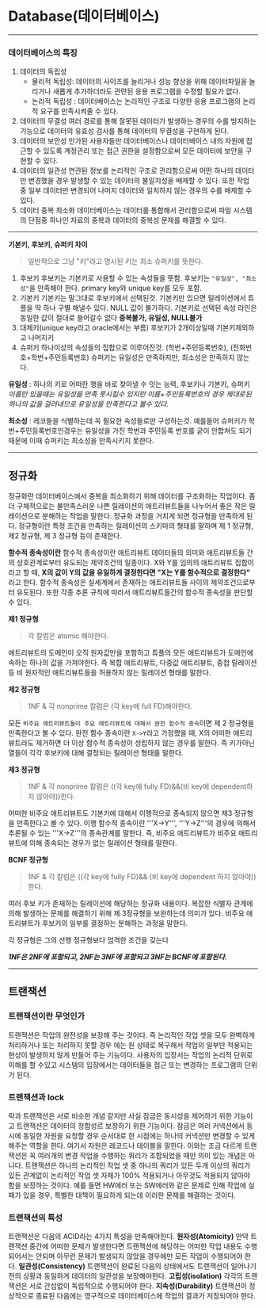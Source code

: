 # Database(데이터베이스)
------------------------------
### 데이터베이스의 특징
1. 데이터의 독립성
	* 물리적 독립성: 데이터의 사이즈를 늘리거나 성능 향상을 위해 데이터파일을 늘리거나 새롭게 추가하더라도 관련된 응용 프로그램을 수정할 필요가 없다.
    * 논리적 독립성 : 데이터베이스는 논리적인 구조로 다양한 응용 프로그램의 논리적 요구를 만족시켜줄 수 있다.
2. 데이터의 무결성
여러 경로를 통해 잘못된 데이터가 발생하는 경우의 수를 방지하는 기능으로 데이터의 유효성 검사를 통해 데이터의 무결성을 구현하게 된다.
3. 데이터의 보안성
인가된 사용자들만 데이터베이스나 데이터베이스 내의 자원에 접근할 수 있도록 계정관리 또는 접근 권한을 설정함으로써 모든 데이터에 보안을 구현할 수 있다.
4. 데이터의 일관성
연관된 정보를 논리적인 구조로 관리함으로써 어떤 하나의 데이터만 변경했을 경우 발생할 수 있는 데이터의 불일치성을 배제할 수 있다. 또한 작업 중 일부 데이터만 변경되어 나머지 데이터와 일치하지 않는 경우의 수를 배제할 수 있다.
5. 데이터 중복 최소화
데이터베이스는 데이터를 통합해서 관리함으로써 파일 시스템의 단점중 하나인 자료의 중복과 데이터의 중복성 문제를 해결할 수 있다.
--------------------
**기본키, 후보키, 슈퍼키 차이**

> 일반적으로 그냥 "키"라고 명시된 키는 최소 슈퍼키를 뜻한다.

1. 후보키 
후보키는 기본키로 사용할 수 있는 속성들을 뜻함. 후보키는 `"유일성", "최소성"`을 만족해야 한다. primary key와 unique key를 모두 포함.
2. 기본키
기본키는 말그대로 후보키에서 선택된것. 기본키만 있으면 릴레이션에서 튜플을 딱 하나 구별 해낼수 있다. NULL 값이 불가하다.
기본키로 선택된 속성 라인은 동일한 값이 절대로 들어갈수 없다
**중복불가, 유일성, NULL불가**
3. 대체키(unique key라고 oracle에서는 부름)
후보키가 2개이상일때 기본키제외하고 나머지키
4. 슈퍼키
하나이상의 속성들의 집합으로 이루어진것. (학번+주민등록번호), (전화번호+학번+주민등록번호)
슈퍼키는 유일성은 만족하지만, 최소성은 만족하지 않는다.

**유일성** : 하나의 키로 어떠한 행을 바로 찾아낼 수 잇는 능력, 후보키나 기본키, 슈퍼키
*이름만 있을때는 유일성을 만족 못시킬수 있지만 이름+주민등록번호의 경우 제대로된 하나의 값을 걸러내므로 유일성을 만족한다고 볼수 있다.*

**최소성** : 레코들을 식별하는데 꼭 필요한 속성들로만 구성하는것. 예를들어 슈퍼키가 학번+주민등록번호인경우는 유일성을 가진 학번과 주민등록 번호를 굳이 안합쳐도 되기 때문에 이때 슈퍼키는 최소성을 만족시키지 못한다.

-----------------------
## 정규화
정규화란 데이터베이스에서 중복을 최소화하기 위해 데이터를 구조화하는 작업이다. 좀 더 구체적으로는 불만족스러운 나쁜 릴레이션의 애트리뷰트들을 나누어서 좋은 작은 릴레이션으로 분해하는 작업을 말한다. 정규화 과정을 거치게 되면 정규형을 만족하게 된다. 정규형이란 특정 조건을 만족하는 릴레이션의 스키마의 형태를 말하며 제 1 정규형, 제2 정규형, 제 3 정규형 등이 존재한다.

**함수적 종속성이란**
함수적 종속성이란 애트리뷰트 데이터들의 의미와 애트리뷰트들 간의 상호관계로부터 유도되는 제약조건의 일종이다. X와 Y를 임의의 애트리뷰트 집합이라고 할 때, **X의 값이 Y의 값을 유일하게 결정한다면 "X는 Y를 함수적으로 결정한다"** 라고 한다. 함수적 종속성은 실세계에서 존재하는 애트리뷰트들 사이의 제약조건으로부터 유도된다. 또한 각종 추론 규칙에 따라서 애트리뷰트들간의 함수적 종속성을 판단할 수 있다.

**제1 정규형**

> 각 칼럼은 atomic 해야한다.

애트리뷰트의 도메인이 오직 원자값만을 포함하고 튜플의 모든 애트리뷰트가 도메인에 속하는 하나의 값을 가져야한다. 즉 복합 애트리뷰트, 다중값 애트리뷰트, 중첩 릴레이션 등 비 원자적인 애트리뷰트들을 허용하지 않는 릴레이션 형태를 말한다.

**제2 정규형**

> 1NF & 각  nonprime 칼럼은 (각 key에  full FD)해야한다.

모든 `비주요 애트리뷰트들이 주요 애트리뷰트에 대해서 완전 함수적 종속`이면 제 2 정규형을 만족한다고 볼 수 있다. 완전 함수 종속이란 ```X->Y```라고 가정했을 때, X의 어떠한 애트리뷰트라도 제거하면 더 이상 함수적 종속성이 성립하지 않는 경우를 말한다. 즉 키가아닌 열들이 각각 후보키에 대해 결정되는 릴레이션 형태를 말한다.

**제3 정규형**

> 1NF & 각 nonprime 칼럼은 ((각 key에 fully FD)&&(비 key에 dependent하지 않아야))한다.


어떠한 비주요 애트리뷰트도 기본키에 대해서 이행적으로 종속되지 않으면 제3 정규형을 만족한다고 볼 수 있다. 이행 함수적 종속이란 '''X->Y''', '''Y->Z'''의 경우에 의해서 추론될 수 있는 '''X->Z'''의 종속관계를 말한다. 즉, 비주요 애트리뷰트가 비주요 애트리뷰트에 의해 종속되는 경우가 없는 릴레이션 형태를 말한다.

**BCNF 정규형**

> 1NF & 각 칼럼은 ((각 key에 fully FD)&& (비 key에 dependent 하지 않아야))한다.

여러 후보 키가 존재하는 릴레이션에 해당하는 정규화 내용이다. 복잡한 식별자 관계에 의해 발생하는 문제를 해결하기 위해 제 3정규형을 보완하는데 의미가 있다. 비주요 애트리뷰트가 후보키의 일부를 결정하는 분해하는 과정을 말한다.

각 정규형은 그의 선행 정규형보다 엄격한 조건을 갖는다

***1NF은 2NF에 포함되고, 2NF는 3NF에 포함되고 3NF는 BCNF에 포함된다.***

----------------------
## 트랜잭션
### 트랜잭션이란 무엇인가
트랜잭션은 작업의 완전성을 보장해 주는 것이다. 즉 논리적인 작업 셋을 모두 완벽하게 처리하거나 또는 처리하지 못할 경우 에는 원 상테로 복구해서 작업의 일부만 적용되는 현상이 발생하지 않게 만들어 주는 기능이다. 사용자의 입장서는 작업의 논리적 단위로 이해를 할 수있고 시스템의 입장에서는 데이터들을 접근 또는 변경하는 프로그램의 단위가 된다.

### 트랜잭션과 lock
락과 트랜잭션은 서로 비슷한 개념 같지만 사실 잠금은 동시성을 제어하기 위한 기능이고 트랜잭션은 데이터의 정합성르 보장하기 위한 기능이다. 잠금은 여러 커넥션에서 동시에 동일한 자원을 요청할 경우 순서대로 한 시점에는 하나의 커넥션만 변경할 수 있게 해주는 역할을 한다. 여기서 자원은 레코드나 테이블을 말한다. 이와는 조금 다르게 트랜잭션은 꼭 여러개의 변경 작업을 수행하는 쿼리가 조합되었을 때만 의미 있는 개념은 아니다. 트랜잭션은 하나의 논리적인 작업 셋 중 하나의 쿼리가 있든 두개 이상의 쿼리가 있든 관계없이 논리적인 작업 셋 자체가 100% 적용되거나 아무것도 적용되지 않아야 함을 보장하는 것이다. 예를 들면 HW에러 또는 SW에러와 같은 문제로 인해 작업에 실패가 있을 경우, 특별한 대책이 필요하게 되는데 이러한 문제를 해결하는 것이다.

### 트랜잭션의 특성
트랜잭션은 다음의 ACID라는 4가지 특성을 만족해야한다.
**원자성(Atomicity)**
만약 트랜잭션 중간에 어떠한 문제가 발생한다면 트랜잭션에 해당하는 어떠한 작업 내용도 수행되어서는 안되며 아무런 문제가 발생되지 않았을 경우에만 모든 작업이 수행되어야 한다.
**일관성(Consistency)**
트랜잭션이 완료된 다음의 상태에서도 트랜잭션이 일어나기 전의 상황과 동일하게 데이터의 일관성을 보장해야한다.
**고립성(isolation)**
각각의 트랜잭션은 서로 간섭없이 독립적으로 수행되어야 한다.
**지속성(Durability)**
트랜잭션이 정상적으로 종료된 다음에는 영구적으로 데이터베이스에 작업의 결과가 저장되어야 한다.

